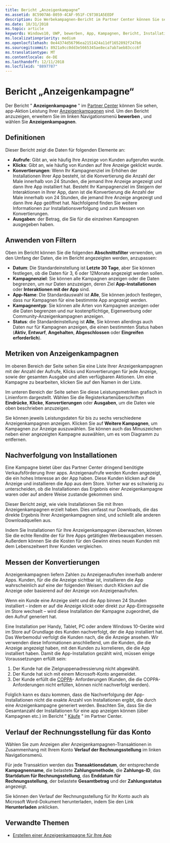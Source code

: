```yaml
---
title: Bericht „Anzeigenkampagne“
ms.assetid: 8C5907A6-8059-4CAF-951F-C97301A5EEDF
description: Die Werbekampagnen-Bericht im Partner Center können Sie sehen, wie Ihre app Werbekampagnen sind.
ms.date: 10/31/2018
ms.topic: article
keywords: Windows10, UWP, bewerben, App, Kampagnen, Bericht, Installationen
ms.localizationpriority: medium
ms.openlocfilehash: 0e44374d56796ea2151424a11df1652892f247b6
ms.sourcegitcommit: 8921a9cc0dd3e5665345ae8eca7ab7aeb83ccc6f
ms.translationtype: MT
ms.contentlocale: de-DE
ms.lasthandoff: 12/11/2018
ms.locfileid: "8897787"
---
```

# <a name="ad-campaign-report"></a>Bericht „Anzeigenkampagne“

Der Bericht " **Anzeigenkampagne** " im [Partner Center](https://partner.microsoft.com/dashboard) können Sie sehen, app-Aktion Leistung Ihrer [Anzeigenkampagnen](create-an-ad-campaign-for-your-app.md) sind. Um den Bericht anzuzeigen, erweitern Sie im linken Navigationsmenü **bewerben** , und wählen Sie **Anzeigenkampagnen**.

## <a name="definitions"></a>Definitionen

Dieser Bericht zeigt die Daten für folgenden Elemente an:

-   **Aufrufe**: Gibt an, wie häufig Ihre Anzeige von Kunden aufgerufen wurde.
-   **Klicks**: Gibt an, wie häufig von Kunden auf Ihre Anzeige geklickt wurde.
-   **Konvertierungen**: Wenn Ihr Kampagnenziel im Erhöhen der Installationen Ihrer App besteht, ist die Konvertierung die Anzahl der Male innerhalb von 24 Stunden, die jemand Ihre Anzeige angezeigt und dann Ihre App installiert hat. Besteht Ihr Kampagnenziel im Steigern der Interaktionen in Ihrer App, dann ist die Konvertierung die Anzahl der Male innerhalb von 24 Stunden, die jemand Ihre Anzeige angezeigt und dann Ihre App geöffnet hat. Nachfolgend finden Sie weitere Informationen zur Installationsverfolgung und zum Messen von Konvertierungen.
-   **Ausgaben**: der Betrag, die Sie für die einzelnen Kampagnen ausgegeben haben.

## <a name="apply-filters"></a>Anwenden von Filtern

Oben im Bericht können Sie die folgenden **Abschnittsfilter** verwenden, um den Umfang der Daten, die im Bericht angezeigten werden, anzupassen:

-   **Datum**: Die Standardeinstellung ist **Letzte 30 Tage**, aber Sie können festlegen, ob die Daten für 3, 6 oder 12Monate angezeigt werden sollen.
-   **Kampagnenziel**: Sie können alle Kampagnen anzeigen oder die Daten begrenzen, um nur Daten anzuzeigen, deren Ziel **App-Installationen** oder **Interaktionen mit der App** sind.
-   **App-Name**: Die Standardauswahl ist **Alle**, Sie können jedoch festlegen, dass nur Kampagnen für eine bestimmte App angezeigt werden.
-   **Kampagnentyp**: Sie können alle Arten von Kampagnen anzeigen oder die Daten begrenzen und nur kostenpflichtige, Eigenwerbung oder Community-Anzeigenkampagnen anzeigen.
-   **Status**: die Standardeinstellung ist **Alle**, Sie können allerdings auch Daten nur für Kampagnen anzeigen, die einen bestimmten Status haben (**Aktiv**, **Entwurf**, **Angehalten**, **Abgeschlossen** oder **Eingreifen erforderlich**).


## <a name="ad-campaign-metrics"></a>Metriken von Anzeigenkampagnen

Im oberen Bereich der Seite sehen Sie eine Liste Ihrer Anzeigenkampagnen mit der Anzahl der Aufrufe, Klicks und Konvertierungen für jede Anzeige, sowie der gesamten Ausgabe und allen verfügbaren Aktionen. Um eine Kampagne zu bearbeiten, klicken Sie auf den Namen in der Liste.

Im unteren Bereich der Seite sehen Sie diese Leistungsmetriken grafisch in Linienform dargestellt. Wählen Sie die Registerkartenüberschriften **Eindrücke**, **Klicke**, **Konvertierungen** oder **Ausgaben**, um die Daten wie oben beschrieben anzuzeigen.

Sie können jeweils Leistungsdaten für bis zu sechs verschiedene Anzeigenkampagnen anzeigen. Klicken Sie auf **Weitere Kampagnen**, um Kampagnen zur Anzeige auszuwählen. Sie können auch das Minuszeichen neben einer angezeigten Kampagne auswählen, um es vom Diagramm zu entfernen.


## <a name="install-tracking"></a>Nachverfolgung von Installationen

Eine Kampagne bietet über das Partner Center dringend benötigte Verkaufsförderung Ihrer apps. Anzeigenaufrufe werden Kunden angezeigt, die ein hohes Interesse an der App haben. Diese Kunden klicken auf die Anzeige und installieren die App aus dem Store. Vorher war es schwierig zu unterscheiden, ob die Installationen das Ergebnis einer Anzeigenkampagne waren oder auf andere Weise zustande gekommen sind.

Dieser Bericht zeigt, wie viele Installationen Sie mit Ihren Anzeigenkampagnen erzielt haben. Dies umfasst nur Downloads, die das direkte Ergebnis Ihrer Anzeigenkampagnen sind, und schließt alle anderen Downloadquellen aus.

Indem Sie Installationen für Ihre Anzeigenkampagnen überwachen, können Sie die echte Rendite der für Ihre Apps getätigten Werbeausgaben messen. Außerdem können Sie die Kosten für den Gewinn eines neuen Kunden mit dem Lebenszeitwert Ihrer Kunden vergleichen.


## <a name="measuring-conversions"></a>Messen der Konvertierungen

Anzeigenkampagnen liefern Zahlen zu Anzeigenaufrufen innerhalb anderer Apps. Kunden, für die die Anzeige sichtbar ist, installieren die App wahrscheinlich auf eine der folgenden Weisen: durch Klicken auf die Anzeige oder basierend auf der Anzeige von Anzeigenaufrufen.

Wenn ein Kunde eine Anzeige sieht und die App binnen 24 Stunden installiert – indem er auf die Anzeige klickt oder direkt zur App-Eintragsseite im Store wechselt – wird diese Installation der Kampagne zugeordnet, die den Aufruf generiert hat.

Eine Installation per Handy, Tablet, PC oder andere Windows 10-Geräte wird im Store auf Grundlage des Kunden nachverfolgt, der die App installiert hat. Das Werbemodul verfolgt die Kunden nach, die die Anzeige ansehen. Wir verwenden diese Informationen anschließend, um die Kunden, die die Anzeige angezeigt haben, mit den Kunden zu korrelieren, die die App installiert haben. Damit die App-Installation gezählt wird, müssen einige Voraussetzungen erfüllt sein:

1.  Der Kunde hat die Zielgruppenadressierung nicht abgewählt.
2.  Der Kunde hat sich mit einem Microsoft-Konto angemeldet.
3.  Der Kunde erfüllt die [COPPA](http://go.microsoft.com/fwlink?LinkId=536558)- Anforderungen (Kunden, die die COPPA-Anforderungen nicht erfüllen, können nicht nachverfolgt werden).

Folglich kann es dazu kommen, dass die Nachverfolgung der App-Installationen nicht die exakte Anzahl von Installationen ergibt, die durch eine Anzeigenkampagne generiert werden. Beachten Sie, dass Sie die Gesamtanzahl der Installationen für eine app anzeigen können (über Kampagnen etc.) im Bericht " [Käufe](acquisitions-report.md) " im Partner Center.


## <a name="account-billing-history"></a>Verlauf der Rechnungsstellung für das Konto

Wählen Sie zum Anzeigen aller Anzeigenkampagnen-Transaktionen in Zusammenhang mit Ihrem Konto **Verlauf der Rechnungsstellung** im linken Navigationsmenü.

Für jede Transaktion werden das **Transaktionsdatum**, der entsprechende **Kampagnenname**, die belastete **Zahlungsmethode**, die **Zahlungs-ID**, das **Startdatum für Rechnungsstellung**, das **Enddatum für Rechnungsstellung**, der belastete **Gesamtbetrag** und der **Zahlungsstatus** angezeigt.

Sie können den Verlauf der Rechnungsstellung für Ihr Konto auch als Microsoft Word-Dokument herunterladen, indem Sie den Link **Herunterladen** anklicken.

## <a name="related-topics"></a>Verwandte Themen

* [Erstellen einer Anzeigenkampagne für Ihre App](create-an-ad-campaign-for-your-app.md)

 

 
